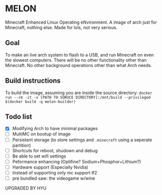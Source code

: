 # MELON
Minecraft Enhanced Linux Operating eNvironment. A image of arch just for Minecraft, nothing else. Made for lols, not very serious.

## Goal
To make an live arch system to flash to a USB, and run Minecraft on even the slowest computers. There will be no other functionality other than Minecraft. No other background operations other than what Arch needs.

## Build instructions
To build the image, assuming you are inside the source directory:
`docker run --rm -it -v [PATH TO SORUCE DIRECTORY]:/mnt/build --privileged $(docker build -q melon-builder)`

## Todo list
- [x] Modifying Arch to have minimal packages
- [ ] MultiMC on bootup of image
- [ ] Persistent storage (to store settings and `.minecraft` using a seperate partition) 
- [ ] Shortcuts for reboot, shudown and debug
- [ ] Be able to set wifi settings 
- [ ] Peformance enhancing (Optifine? Sodium+Phosphor+Lithium?)
- [ ] Hardware support (Especially Nvidia)
- [ ] Instead of supporting only mc support tf2
- [ ] pre bundled saw: the videogame w/wine

UPGRADED BY HYU 